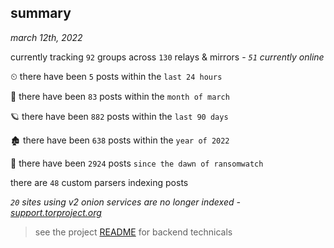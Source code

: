 
## summary
_march 12th, 2022_

currently tracking `92` groups across `130` relays & mirrors - _`51` currently online_

⏲ there have been `5` posts within the `last 24 hours`

🦈 there have been `83` posts within the `month of march`

🪐 there have been `882` posts within the `last 90 days`

🏚 there have been `638` posts within the `year of 2022`

🦕 there have been `2924` posts `since the dawn of ransomwatch`

there are `48` custom parsers indexing posts

_`20` sites using v2 onion services are no longer indexed - [support.torproject.org](https://support.torproject.org/onionservices/v2-deprecation/)_

> see the project [README](https://github.com/thetanz/ransomwatch#ransomwatch--) for backend technicals
